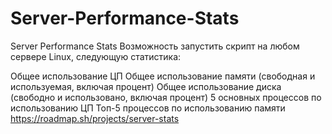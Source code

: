 # Server-Performance-Stats
Server Performance Stats
Возможность запустить скрипт на любом сервере Linux, следующую статистика:

Общее использование ЦП
Общее использование памяти (свободная и используемая, включая процент)
Общее использование диска (свободно и использовано, включая процент)
5 основных процессов по использованию ЦП
Топ-5 процессов по использованию памяти
https://roadmap.sh/projects/server-stats
